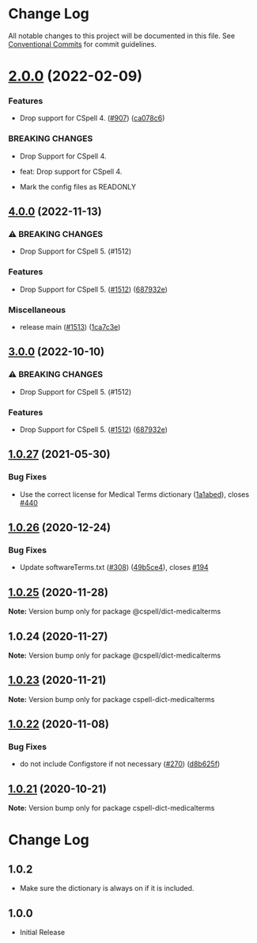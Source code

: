 # Change Log

All notable changes to this project will be documented in this file.
See [Conventional Commits](https://conventionalcommits.org) for commit guidelines.

# [2.0.0](https://github.com/streetsidesoftware/cspell-dicts/compare/@cspell/dict-medicalterms@1.0.27...@cspell/dict-medicalterms@2.0.0) (2022-02-09)


### Features

* Drop support for CSpell 4. ([#907](https://github.com/streetsidesoftware/cspell-dicts/issues/907)) ([ca078c6](https://github.com/streetsidesoftware/cspell-dicts/commit/ca078c6a2e188cc3cf6276db1ba7e007f0f06f27))


### BREAKING CHANGES

* Drop Support for CSpell 4.

* feat: Drop support for CSpell 4.
* Mark the config files as READONLY





## [4.0.0](https://github.com/LuizZak/cspell-dicts/compare/@cspell/dict-medicalterms-v3.0.0...@cspell/dict-medicalterms@4.0.0) (2022-11-13)


### ⚠ BREAKING CHANGES

* Drop Support for CSpell 5. (#1512)

### Features

* Drop Support for CSpell 5. ([#1512](https://github.com/LuizZak/cspell-dicts/issues/1512)) ([687932e](https://github.com/LuizZak/cspell-dicts/commit/687932e187e4bce87d7904e3a2e53dd6de6ac372))


### Miscellaneous

* release main ([#1513](https://github.com/LuizZak/cspell-dicts/issues/1513)) ([1ca7c3e](https://github.com/LuizZak/cspell-dicts/commit/1ca7c3ef9e48ab76719fd8e7b578eaee452ddf68))

## [3.0.0](https://github.com/streetsidesoftware/cspell-dicts/compare/@cspell/dict-medicalterms@2.0.0...@cspell/dict-medicalterms@3.0.0) (2022-10-10)


### ⚠ BREAKING CHANGES

* Drop Support for CSpell 5. (#1512)

### Features

* Drop Support for CSpell 5. ([#1512](https://github.com/streetsidesoftware/cspell-dicts/issues/1512)) ([687932e](https://github.com/streetsidesoftware/cspell-dicts/commit/687932e187e4bce87d7904e3a2e53dd6de6ac372))

## [1.0.27](https://github.com/streetsidesoftware/cspell-dicts/compare/@cspell/dict-medicalterms@1.0.26...@cspell/dict-medicalterms@1.0.27) (2021-05-30)


### Bug Fixes

* Use the correct license for Medical Terms dictionary ([1a1abed](https://github.com/streetsidesoftware/cspell-dicts/commit/1a1abed2986b82252a942bae20e135b5966871f7)), closes [#440](https://github.com/streetsidesoftware/cspell-dicts/issues/440)





## [1.0.26](https://github.com/streetsidesoftware/cspell-dicts/compare/@cspell/dict-medicalterms@1.0.25...@cspell/dict-medicalterms@1.0.26) (2020-12-24)


### Bug Fixes

* Update softwareTerms.txt ([#308](https://github.com/streetsidesoftware/cspell-dicts/issues/308)) ([49b5ce4](https://github.com/streetsidesoftware/cspell-dicts/commit/49b5ce4a2436f3c99969d6425128d55f84c8a7fc)), closes [#194](https://github.com/streetsidesoftware/cspell-dicts/issues/194)





## [1.0.25](https://github.com/streetsidesoftware/cspell-dicts/compare/@cspell/dict-medicalterms@1.0.24...@cspell/dict-medicalterms@1.0.25) (2020-11-28)

**Note:** Version bump only for package @cspell/dict-medicalterms





## 1.0.24 (2020-11-27)

**Note:** Version bump only for package @cspell/dict-medicalterms





## [1.0.23](https://github.com/streetsidesoftware/cspell-dicts/compare/cspell-dict-medicalterms@1.0.22...cspell-dict-medicalterms@1.0.23) (2020-11-21)

**Note:** Version bump only for package cspell-dict-medicalterms

## [1.0.22](https://github.com/streetsidesoftware/cspell-dicts/compare/cspell-dict-medicalterms@1.0.21...cspell-dict-medicalterms@1.0.22) (2020-11-08)

### Bug Fixes

- do not include Configstore if not necessary ([#270](https://github.com/streetsidesoftware/cspell-dicts/issues/270)) ([d8b625f](https://github.com/streetsidesoftware/cspell-dicts/commit/d8b625f2f42d5cc6c4a9390216ac1e5037886e44))

## [1.0.21](https://github.com/streetsidesoftware/cspell-dicts/compare/cspell-dict-medicalterms@1.0.20...cspell-dict-medicalterms@1.0.21) (2020-10-21)

**Note:** Version bump only for package cspell-dict-medicalterms

# Change Log

## 1.0.2

- Make sure the dictionary is always on if it is included.

## 1.0.0

- Initial Release

<!---
cspell:ignore medicalterms
--->
